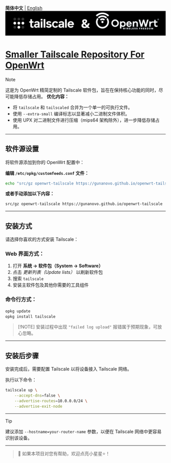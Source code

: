**简体中文** | [English](README_en.md)  
![Tailscale & OpenWrt](./banner.png)  
# [Smaller Tailscale Repository For OpenWrt](https://gunanovo.github.io/openwrt-tailscale)

> [!NOTE]
> 这是为 OpenWrt 精简定制的 Tailscale 软件包，旨在在保持核心功能的同时，尽可能降低存储占用。
> **优化内容：**
>
> * 将 `tailscale` 和 `tailscaled` 合并为一个单一的可执行文件。
> * 使用 `--extra-small` 编译标志以显著减小二进制文件体积。
> * 使用 UPX 对二进制文件进行压缩（mips64 架构除外），进一步降低存储占用。

---

## 软件源设置

将软件源添加到你的 OpenWrt 配置中：

**编辑 `/etc/opkg/customfeeds.conf` 文件：**

```sh
echo "src/gz openwrt-tailscale https://gunanovo.github.io/openwrt-tailscale" >> /etc/opkg/customfeeds.conf
```

**或者手动添加以下内容：**

```sh
src/gz openwrt-tailscale https://gunanovo.github.io/openwrt-tailscale
```

---

## 安装方式

请选择你喜欢的方式安装 Tailscale：

### Web 界面方式：

1. 打开 **系统 → 软件包（System → Software）**
2. 点击 *更新列表（Update lists）* 以刷新软件包
3. 搜索 `tailscale`
4. 安装主软件包及其他你需要的工具组件

### 命令行方式：

```sh
opkg update
opkg install tailscale
```

> \[!NOTE]
> 安装过程中出现 `"failed log upload"` 报错属于预期现象，可放心忽略。

---

## 安装后步骤

安装完成后，需要配置 Tailscale 以将设备接入 Tailscale 网络。

执行以下命令：

```sh
tailscale up \
    --accept-dns=false \
    --advertise-routes=10.0.0.0/24 \
    --advertise-exit-node
```

---

> [!TIP]
> 建议添加 `--hostname=your-router-name` 参数，以便在 Tailscale 网络中更容易识别该设备。

---

> 💖 如果本项目对您有帮助，欢迎点亮小星星⭐！  
